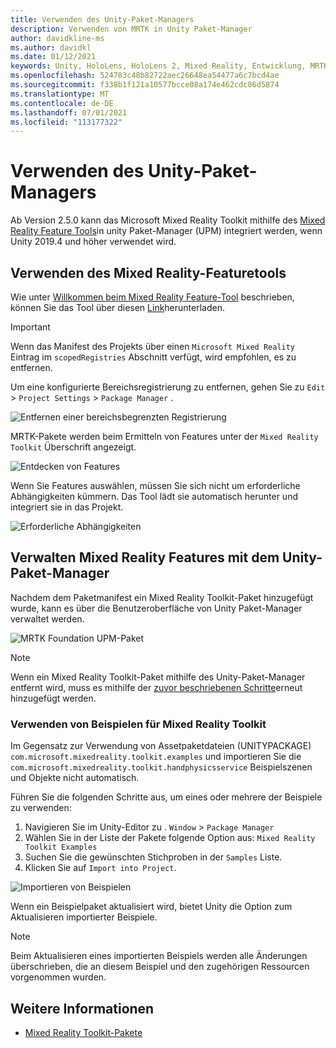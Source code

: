 ```yaml
---
title: Verwenden des Unity-Paket-Managers
description: Verwenden von MRTK in Unity Paket-Manager
author: davidkline-ms
ms.author: davidkl
ms.date: 01/12/2021
keywords: Unity, HoloLens, HoloLens 2, Mixed Reality, Entwicklung, MRTK-Pakete,
ms.openlocfilehash: 524783c48b82722aec26648ea54477a6c7bcd4ae
ms.sourcegitcommit: f338b1f121a10577bcce08a174e462cdc86d5874
ms.translationtype: MT
ms.contentlocale: de-DE
ms.lasthandoff: 07/01/2021
ms.locfileid: "113177322"
---
```

# <a name="using-the-unity-package-manager"></a>Verwenden des Unity-Paket-Managers

Ab Version 2.5.0 kann das Microsoft Mixed Reality Toolkit mithilfe des [Mixed Reality Feature Tools](/windows/mixed-reality/develop/unity/welcome-to-mr-feature-tool)in unity Paket-Manager (UPM) integriert werden, wenn Unity 2019.4 und höher verwendet wird.

## <a name="using-the-mixed-reality-feature-tool"></a>Verwenden des Mixed Reality-Featuretools

Wie unter [Willkommen beim Mixed Reality Feature-Tool](/windows/mixed-reality/develop/unity/welcome-to-mr-feature-tool) beschrieben, können Sie das Tool über diesen [Link](https://aka.ms/MRFeatureTool)herunterladen.

> [!IMPORTANT]
> Wenn das Manifest des Projekts über einen `Microsoft Mixed Reality` Eintrag im `scopedRegistries` Abschnitt verfügt, wird empfohlen, es zu entfernen.
>
> Um eine konfigurierte Bereichsregistrierung zu entfernen, gehen Sie zu `Edit`  >  `Project Settings`  >  `Package Manager` .
>
> ![Entfernen einer bereichsbegrenzten Registrierung](../features/images/packaging/RemoveScopedRegistry.png)

MRTK-Pakete werden beim Ermitteln von Features unter der `Mixed Reality Toolkit` Überschrift angezeigt.

![Entdecken von Features](../features/images/packaging/DiscoverFeatures.png)

Wenn Sie Features auswählen, müssen Sie sich nicht um erforderliche Abhängigkeiten kümmern. Das Tool lädt sie automatisch herunter und integriert sie in das Projekt.

![Erforderliche Abhängigkeiten](../features/images/packaging/RequiredDependencies.png)

## <a name="managing-mixed-reality-features-with-the-unity-package-manager"></a>Verwalten Mixed Reality Features mit dem Unity-Paket-Manager

Nachdem dem Paketmanifest ein Mixed Reality Toolkit-Paket hinzugefügt wurde, kann es über die Benutzeroberfläche von Unity Paket-Manager verwaltet werden.

![MRTK Foundation UPM-Paket](../features/images/packaging/MRTK_FoundationUPM.png)

> [!NOTE]
> Wenn ein Mixed Reality Toolkit-Paket mithilfe des Unity-Paket-Manager entfernt wird, muss es mithilfe der [zuvor beschriebenen Schritte](#using-the-mixed-reality-feature-tool)erneut hinzugefügt werden.

### <a name="using-mixed-reality-toolkit-examples"></a>Verwenden von Beispielen für Mixed Reality Toolkit

Im Gegensatz zur Verwendung von Assetpaketdateien (UNITYPACKAGE) `com.microsoft.mixedreality.toolkit.examples` und importieren Sie die `com.microsoft.mixedreality.toolkit.handphysicsservice` Beispielszenen und Objekte nicht automatisch.

Führen Sie die folgenden Schritte aus, um eines oder mehrere der Beispiele zu verwenden:

1. Navigieren Sie im Unity-Editor zu . `Window` > `Package Manager`
1. Wählen Sie in der Liste der Pakete folgende Option aus: `Mixed Reality Toolkit Examples`
1. Suchen Sie die gewünschten Stichproben in der `Samples` Liste.
1. Klicken Sie auf `Import into Project`.

![Importieren von Beispielen](../features/images/packaging/MRTK_ExamplesUpm.png)

Wenn ein Beispielpaket aktualisiert wird, bietet Unity die Option zum Aktualisieren importierter Beispiele.

> [!NOTE]
> Beim Aktualisieren eines importierten Beispiels werden alle Änderungen überschrieben, die an diesem Beispiel und den zugehörigen Ressourcen vorgenommen wurden.

## <a name="see-also"></a>Weitere Informationen

- [Mixed Reality Toolkit-Pakete](../packages/mrtk-packages.md)
